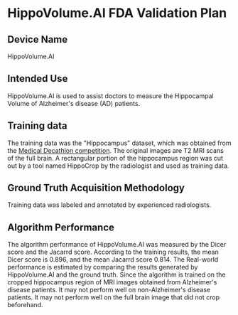 # HippoVolume.AI FDA Validation Plan

## Device Name
HippoVolume.AI

## Intended Use
HippoVolume.AI is used to assist doctors to measure the Hippocampal Volume of Alzheimer's disease (AD) patients.

## Training data
The training data was the "Hippocampus" dataset, which was obtained from the [Medical Decathlon competition](http://medicaldecathlon.com/). The original images are T2 MRI scans of the full brain. A rectangular portion of the hippocampus region was cut out by a tool named HippoCrop by the radiologist and used as training data.

## Ground Truth Acquisition Methodology
Training data was labeled and annotated by experienced radiologists.

## Algorithm Performance
The algorithm performance of HippoVolume.AI was measured by the Dicer score and the Jacarrd score.
According to the training results, the mean Dicer score is 0.896, and the mean Jacarrd score 0.814.
The Real-world performance is estimated by comparing the results generated by  HippoVolume.AI and the ground truth.
Since the algorithm is trained on the cropped hippocampus region of MRI images obtained from Alzheimer's disease patients. It may not perform well on non-Alzheimer's disease patients. It may not perform well on the full brain image that did not crop beforehand.